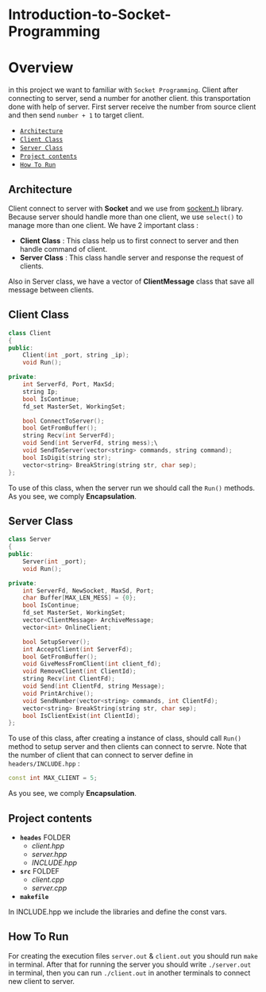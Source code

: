 # Introduction-to-Socket-Programming
# Overview
in this project we want to familiar with `Socket Programming`. Client after connecting to server, send a number for another client. this transportation done with help of server. First server receive the number from source client and then send `number + 1` to target client.
 
  - [`Architecture`](#Architecture)
  - [`Client Class`](#Client-Class)
  - [`Server Class`](#Server-Class)
  - [`Project contents`](#Project-contents)
  - [`How To Run`](#How-To-Run)

## Architecture
Client connect to server with **Socket** and we use from [sockent.h](https://pubs.opengroup.org/onlinepubs/7908799/xns/syssocket.h.html) library.
Because server should handle more than one client, we use `select()` to manage more than one client.
We have 2 important class :
  - **Client Class** : This class help us to first connect to server and then handle command of client.
  - **Server Class** : This class handle server and response the request of clients.


Also in Server class, we have a vector of **ClientMessage** class that save all message between clients.

## Client Class
``` c++
class Client
{
public:
    Client(int _port, string _ip);
    void Run();

private:
    int ServerFd, Port, MaxSd;
    string Ip;
    bool IsContinue;
    fd_set MasterSet, WorkingSet;

    bool ConnectToServer();
    bool GetFromBuffer();
    string Recv(int ServerFd);
    void Send(int ServerFd, string mess);\
    void SendToServer(vector<string> commands, string command);
    bool IsDigit(string str);
    vector<string> BreakString(string str, char sep);
};
```
To use of this class, when the server run we should call the `Run()` methods. As you see, we comply **Encapsulation**.


## Server Class
``` c++
class Server
{
public:
    Server(int _port);
    void Run();

private:
    int ServerFd, NewSocket, MaxSd, Port;
    char Buffer[MAX_LEN_MESS] = {0};
    bool IsContinue;
    fd_set MasterSet, WorkingSet;
    vector<ClientMessage> ArchiveMessage;
    vector<int> OnlineClient;

    bool SetupServer();
    int AcceptClient(int ServerFd);
    bool GetFromBuffer();
    void GiveMessFromClient(int client_fd);
    void RemoveClient(int ClientId);
    string Recv(int ClientFd);
    void Send(int ClientFd, string Message);
    void PrintArchive();
    void SendNumber(vector<string> commands, int ClientFd);
    vector<string> BreakString(string str, char sep);
    bool IsClientExist(int ClientId);
};
```
To use of this class, after creating a instance of class, should call `Run()` method to setup server and then clients can connect to servre.
Note that the number of client that can connect to server define in `headers/INCLUDE.hpp` :
``` c++
const int MAX_CLIENT = 5;
```
As you see, we comply **Encapsulation**.


## Project contents
- **`heades`** FOLDER
    - *client.hpp*
    - *server.hpp*
    - *INCLUDE.hpp*
- **`src`** FOLDEF
    - *client.cpp*
    - *server.cpp*
- **`makefile`**

In INCLUDE.hpp we include the libraries and define the const vars.

## How To Run
For creating the execution files `server.out` & `client.out` you should run `make` in terminal. After that for running the server you should write `./server.out` 
in terminal, then you can run `./client.out` in another terminals to connect new client to server.

